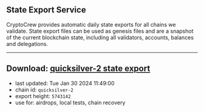 ## State Export Service
CryptoCrew provides automatic daily state exports for all chains we validate. State export files can be used as genesis files and are a snapshot of the current blockchain state, including all validators, accounts, balances and delegations.

---
**Download: [quicksilver-2 state export](https://dl.ccvalidators.com/SERVICE/quicksilver/quicksilver-2_export_5743142.json)**
---

- last updated: Tue Jan 30 2024 11:49:00
- chain id: `quicksilver-2`
- export height: `5743142`
- use for: airdrops, local tests, chain recovery
